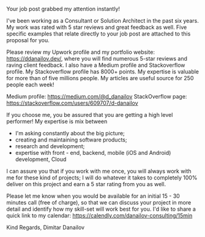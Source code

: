 Your job post grabbed my attention instantly!

I've been working as a Consultant or Solution Architect in the past six years. My work was rated with 5 star reviews and great feedback as well. Five specific examples that relate directly to your job post are attached to this proposal for you.

Please review my Upwork profile and my portfolio website: https://ddanailov.dev/, where you will find numerous 5-star reviews and raving client feedback. I also have a Medium profile and Stackoverflow profile. My Stackoverflow profile has 8000+ points. My expertise is valuable for more than of five millions people. My articles are useful source for 250 people each week!

Medium profile: https://medium.com/@d_danailov
StackOverflow page: https://stackoverflow.com/users/609707/d-danailov

If you choose me, you be assured that you are getting a high level performer! My expertise is mix between

- I'm asking constantly about the big picture;
- creating and maintaining software products;
- research and development;
- expertise with front - end, backend, mobile (iOS and Android) development, Cloud

I can assure you that if you work with me once, you will always work with me for these kind of projects; I will do whatever it takes to completely 100% deliver on this project and earn a 5 star rating from you as well.

Please let me know when you would be available for an initial 15 - 30 minutes call (free of charge), so that we can discuss your project in more detail and identify how my skill-set will work best for you. I'd like to share a quick link to my calendar: https://calendly.com/danailov-consulting/15min

Kind Regards,
Dimitar Danailov
